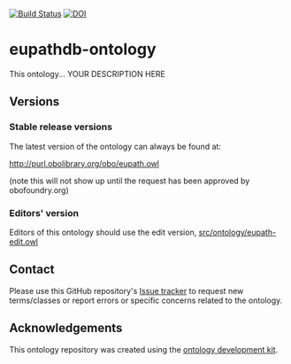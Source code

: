 [![Build Status](https://travis-ci.org/EuPath-ontology/eupathdb-ontology.svg?branch=master)](https://travis-ci.org/EuPath-ontology/eupathdb-ontology.svg?branch=master)
[![DOI](https://zenodo.org/badge/13996/eupath-ontology/eupathdb-ontology.svg)](https://zenodo.org/badge/latestdoi/13996/eupath-ontology/eupathdb-ontology)

# eupathdb-ontology

This ontology... YOUR DESCRIPTION HERE

## Versions

### Stable release versions

The latest version of the ontology can always be found at:

http://purl.obolibrary.org/obo/eupath.owl

(note this will not show up until the request has been approved by obofoundry.org)

### Editors' version

Editors of this ontology should use the edit version, [src/ontology/eupath-edit.owl](src/ontology/eupath-edit.owl)

## Contact

Please use this GitHub repository's [Issue tracker](https://github.com/eupath-ontology/eupathdb-ontology/issues) to request new terms/classes or report errors or specific concerns related to the ontology.

## Acknowledgements

This ontology repository was created using the [ontology development kit](https://github.com/INCATools/ontology-development-kit).
